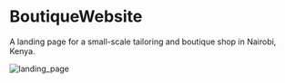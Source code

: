 # BoutiqueWebsite
A landing page for a small-scale tailoring and boutique shop in Nairobi, Kenya.


![landing_page](https://github.com/user-attachments/assets/71729c09-d2a6-4d4e-8c64-ab6640e93ef3)